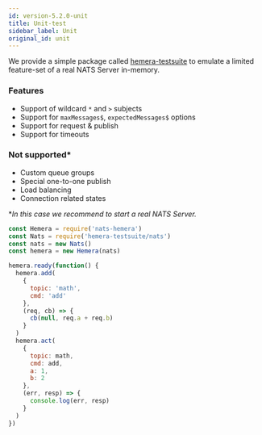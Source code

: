 ```yaml
---
id: version-5.2.0-unit
title: Unit-test
sidebar_label: Unit
original_id: unit
---
```


We provide a simple package called [hemera-testsuite](https://github.com/hemerajs/hemera-testsuite) to emulate a limited feature-set of a real NATS Server in-memory.

### Features

* Support of wildcard `*` and `>` subjects
* Support for `maxMessages$`, `expectedMessages$` options
* Support for request & publish
* Support for timeouts

### Not supported\*

* Custom queue groups
* Special one-to-one publish
* Load balancing
* Connection related states

\*_In this case we recommend to start a real NATS Server._

```js
const Hemera = require('nats-hemera')
const Nats = require('hemera-testsuite/nats')
const nats = new Nats()
const hemera = new Hemera(nats)

hemera.ready(function() {
  hemera.add(
    {
      topic: 'math',
      cmd: 'add'
    },
    (req, cb) => {
      cb(null, req.a + req.b)
    }
  )
  hemera.act(
    {
      topic: math,
      cmd: add,
      a: 1,
      b: 2
    },
    (err, resp) => {
      console.log(err, resp)
    }
  )
})
```

